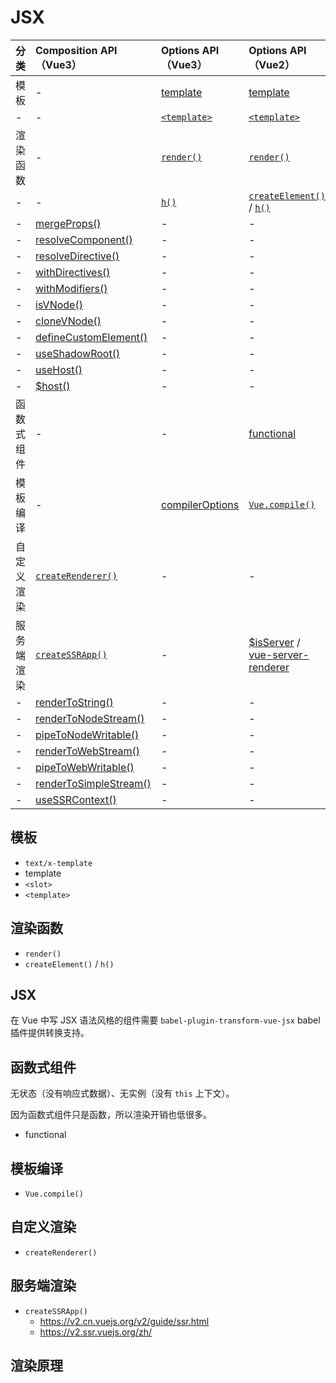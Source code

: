 # JSX

| 分类 | Composition API（Vue3）| Options API（Vue3）| Options API（Vue2）|
| :--- | :--- | :--- | :--- |
| 模板 | - | [template](https://vuejs.org/api/options-rendering.html#template) | [template](https://v2.cn.vuejs.org/v2/api/#template) |
| - | - | [`<template>`](https://vuejs.org/api/built-in-special-elements.html#template) | [`<template>`](https://v2.cn.vuejs.org/v2/guide/single-file-components.html) |
| 渲染函数 | - | [`render()`](https://vuejs.org/api/options-rendering.html#render) | [`render()`](https://v2.cn.vuejs.org/v2/api/#render) |
| - | - | [`h()`](https://vuejs.org/api/render-function.html#h) | [`createElement()`](https://v2.cn.vuejs.org/v2/guide/render-function.html#createElement-%E5%8F%82%E6%95%B0) / [`h()`](https://v2.cn.vuejs.org/v2/guide/render-function.html#JSX) |
| - | [mergeProps()](https://vuejs.org/api/render-function.html#mergeprops) | - | - |
| - | [resolveComponent()](https://vuejs.org/api/render-function.html#resolvecomponent) | - | - |
| - | [resolveDirective()](https://vuejs.org/api/render-function.html#resolvedirective) | - | - |
| - | [withDirectives()](https://vuejs.org/api/render-function.html#withdirectives) | - | - |
| - | [withModifiers()](https://vuejs.org/api/render-function.html#withmodifiers) | - | - |
| - | [isVNode()](https://vuejs.org/api/render-function.html#isvnode) | - | - |
| - | [cloneVNode()](https://vuejs.org/api/render-function.html#clonevnode) | - | - |
| - | [defineCustomElement()](https://vuejs.org/api/custom-elements.html#definecustomelement) | - | - |
| - | [useShadowRoot()](https://vuejs.org/api/custom-elements.html#useshadowroot) | - | - |
| - | [useHost()](https://vuejs.org/api/custom-elements.html#usehost) | - | - |
| - | [$host()](https://vuejs.org/api/custom-elements.html#this-host) | - | - |
| 函数式组件 | - | - | [functional](https://v2.cn.vuejs.org/v2/api/#functional) |
| 模板编译 | - | [compilerOptions](https://vuejs.org/api/options-rendering.html#compileroptions) | [`Vue.compile()`](https://v2.cn.vuejs.org/v2/api/#Vue-compile) |
| 自定义渲染 | [`createRenderer()`](https://vuejs.org/api/custom-renderer.html#createrenderer) | - | - |
| 服务端渲染 | [`createSSRApp()`](https://vuejs.org/api/application.html#createssrapp) | - | [$isServer](https://v2.cn.vuejs.org/v2/api/#vm-isServer) / [vue-server-renderer](https://v2.ssr.vuejs.org/zh/) |
| - | [renderToString()](https://vuejs.org/api/ssr.html#rendertostring) | - | - |
| - | [renderToNodeStream()](https://vuejs.org/api/ssr.html#rendertonodestream) | - | - |
| - | [pipeToNodeWritable()](https://vuejs.org/api/ssr.html#pipetonodewritable) | - | - |
| - | [renderToWebStream()](https://vuejs.org/api/ssr.html#rendertowebstream) | - | - |
| - | [pipeToWebWritable()](https://vuejs.org/api/ssr.html#pipetowebwritable) | - | - |
| - | [renderToSimpleStream()](https://vuejs.org/api/ssr.html#rendertosimplestream) | - | - |
| - | [useSSRContext()](https://vuejs.org/api/ssr.html#usessrcontext) | - | - |

## 模板

- `text/x-template`
- template
- `<slot>`
- `<template>`

## 渲染函数

- `render()`
- `createElement()` / `h()`

## JSX

在 Vue 中写 JSX 语法风格的组件需要 `babel-plugin-transform-vue-jsx` babel 插件提供转换支持。

## 函数式组件

无状态（没有响应式数据）、无实例（没有 `this` 上下文）。

因为函数式组件只是函数，所以渲染开销也低很多。

- functional

## 模板编译

- `Vue.compile()`

## 自定义渲染

- `createRenderer()`

## 服务端渲染

- `createSSRApp()`
  - <https://v2.cn.vuejs.org/v2/guide/ssr.html>
  - <https://v2.ssr.vuejs.org/zh/>

## 渲染原理
